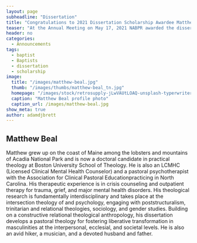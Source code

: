 ```yaml
---
layout: page
subheadline: "Dissertation"
title: "Congratulations to 2021 Dissertation Scholarship Awardee Matthew Beal"
teaser: "At the Annual Meeting on May 17, 2021 NABPR awarded the dissertation scholarship to Matthew Beal"
header: no
categories:
  - Announcements
tags:
  - baptist
  - Baptists
  - dissertation
  - scholarship
image:
  title: "/images/matthew-beal.jpg"
  thumb: "/images/thumbs/matthew-beal_tn.jpg"
  homepage: "/images/stock/retrosupply-jLwVAUtLOAQ-unsplash-typerwriter-970x370.jpg"
  caption: "Matthew Beal profile photo"
  caption_url: /images/matthew-beal.jpg
show_meta: true
author: adamdjbrett
---
```

## Matthew Beal

Matthew grew up on the coast of Maine among the lobsters and mountains of Acadia National Park and is now a doctoral candidate in practical theology at Boston University School of Theology. He is also an LCMHC (Licensed Clinical Mental Health Counselor) and a pastoral psychotherapist with the Association for Clinical Pastoral Educationpracticing in North Carolina. His therapeutic experience is in crisis counseling and outpatient therapy for trauma, grief, and major mental health disorders. His theological research is fundamentally interdisciplinary and takes place at the intersection theology of and psychology, engaging with poststructuralism, trinitarian and relational theologies, sociology, and gender studies. Building on a constructive relational theological anthropology, his dissertation develops a pastoral theology for fostering liberative transformation in masculinities at the interpersonal, ecclesial, and societal levels. He is also an avid hiker, a musician, and a devoted husband and father.

